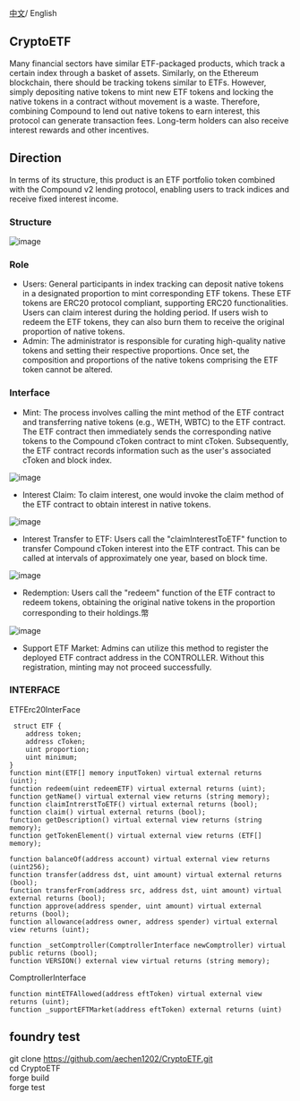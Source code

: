 [中文](README.md)/ English

## CryptoETF
Many financial sectors have similar ETF-packaged products, which track a certain index through a basket of assets. Similarly, on the Ethereum blockchain, there should be tracking tokens similar to ETFs. However, simply depositing native tokens to mint new ETF tokens and locking the native tokens in a contract without movement is a waste. Therefore, combining Compound to lend out native tokens to earn interest, this protocol can generate transaction fees. Long-term holders can also receive interest rewards and other incentives.

## Direction
In terms of its structure, this product is an ETF portfolio token combined with the Compound v2 lending protocol, enabling users to track indices and receive fixed interest income.

### Structure
![image](https://github.com/aechen1202/CryptoETF/assets/16042619/3aafffc4-0a9c-4694-b664-ab18880ba8b2)


### Role
* Users: General participants in index tracking can deposit native tokens in a designated proportion to mint corresponding ETF tokens. These ETF tokens are ERC20 protocol compliant, supporting ERC20 functionalities. Users can claim interest during the holding period. If users wish to redeem the ETF tokens, they can also burn them to receive the original proportion of native tokens.
* Admin: The administrator is responsible for curating high-quality native tokens and setting their respective proportions. Once set, the composition and proportions of the native tokens comprising the ETF token cannot be altered.

### Interface
* Mint: The process involves calling the mint method of the ETF contract and transferring native tokens (e.g., WETH, WBTC) to the ETF contract. The ETF contract then immediately sends the corresponding native tokens to the Compound cToken contract to mint cToken. Subsequently, the ETF contract records information such as the user's associated cToken and block index.

![image](https://github.com/aechen1202/CryptoETF/assets/16042619/258b4eee-094e-43ac-9168-e81cccb020b4)


* Interest Claim: To claim interest, one would invoke the claim method of the ETF contract to obtain interest in native tokens.

![image](https://github.com/aechen1202/CryptoETF/assets/16042619/15c69791-56af-4c26-873c-331dcd544870)


* Interest Transfer to ETF: Users call the "claimInterestToETF" function to transfer Compound cToken interest into the ETF contract. This can be called at intervals of approximately one year, based on block time.

![image](https://github.com/aechen1202/CryptoETF/assets/16042619/bfa3d209-8527-4cd0-9609-1f2c5a3dc9bb)



* Redemption: Users call the "redeem" function of the ETF contract to redeem tokens, obtaining the original native tokens in the proportion corresponding to their holdings.幣

![image](https://github.com/aechen1202/CryptoETF/assets/16042619/9cb6d8e1-3dd1-4d80-b1f6-86aaab976024)



* Support ETF Market: Admins can utilize this method to register the deployed ETF contract address in the CONTROLLER. Without this registration, minting may not proceed successfully.

### INTERFACE
ETFErc20InterFace

     struct ETF { 
        address token;
        address cToken;
        uint proportion;
        uint minimum;
    }
    function mint(ETF[] memory inputToken) virtual external returns (uint);
    function redeem(uint redeemETF) virtual external returns (uint);
    function getName() virtual external view returns (string memory);
    function claimIntrerstToETF() virtual external returns (bool);
    function claim() virtual external returns (bool);
    function getDescription() virtual external view returns (string memory);
    function getTokenElement() virtual external view returns (ETF[] memory);
   
    function balanceOf(address account) virtual external view returns (uint256);
    function transfer(address dst, uint amount) virtual external returns (bool);
    function transferFrom(address src, address dst, uint amount) virtual external returns (bool);
    function approve(address spender, uint amount) virtual external returns (bool);
    function allowance(address owner, address spender) virtual external view returns (uint);

    function _setComptroller(ComptrollerInterface newComptroller) virtual public returns (bool);
    function VERSION() external view virtual returns (string memory);

ComptrollerInterface

    function mintETFAllowed(address eftToken) virtual external view returns (uint);
    function _supportEFTMarket(address eftToken) external returns (uint)

## foundry test
git clone https://github.com/aechen1202/CryptoETF.git  
cd CryptoETF  
forge build  
forge test





